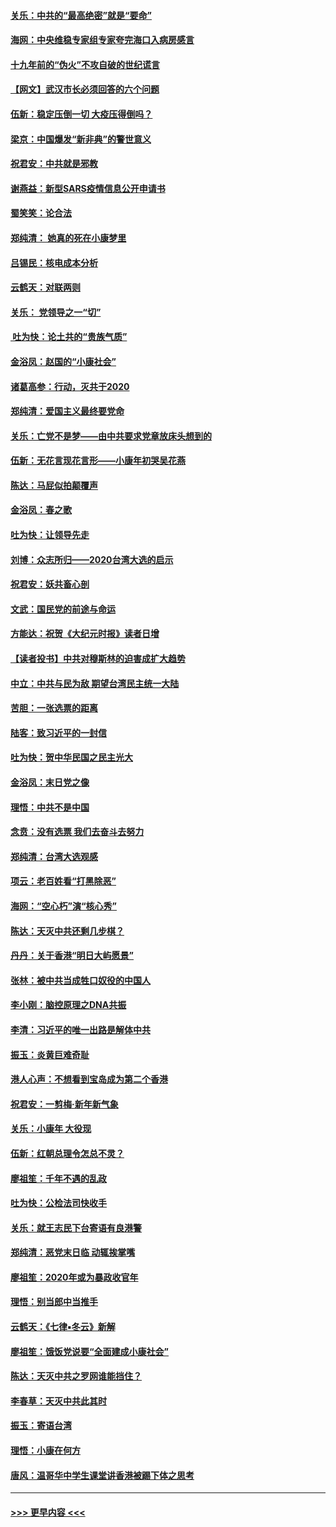 #### [关乐：中共的“最高绝密”就是“要命”](../pages/nsc993/n11816946.md?t=01251511) 
#### [海网：中央维稳专家组专家夸完海口入病房感言](../pages/nsc993/n11815138.md?t=01251511) 
#### [十九年前的“伪火”不攻自破的世纪谎言](../pages/nsc993/n11813238.md?t=01251511) 
#### [【网文】武汉市长必须回答的六个问题](../pages/nsc993/n11813848.md?t=01251511) 
#### [伍新：稳定压倒一切 大疫压得倒吗？](../pages/nsc993/n11812634.md?t=01251511) 
#### [梁京：中国爆发“新非典”的警世意义](../pages/nsc993/n11812554.md?t=01251511) 
#### [祝君安：中共就是邪教](../pages/nsc993/n11812431.md?t=01251511) 
#### [谢燕益：新型SARS疫情信息公开申请书](../pages/nsc993/n11808840.md?t=01251511) 
#### [蜀笑笑：论合法](../pages/nsc993/n11808064.md?t=01251511) 
#### [郑纯清： 她真的死在小康梦里](../pages/nsc993/n11806623.md?t=01251511) 
#### [吕锡民：核电成本分析](../pages/nsc993/n11806284.md?t=01251511) 
#### [云鹤天：对联两则](../pages/nsc993/n11805957.md?t=01251511) 
#### [关乐： 党领导之一“切”](../pages/nsc993/n11804505.md?t=01251511) 
#### [ 吐为快：论土共的“贵族气质”](../pages/nsc993/n11804490.md?t=01251511) 
#### [金浴凤：赵国的“小康社会”](../pages/nsc993/n11804452.md?t=01251511) 
#### [诸葛高参：行动，灭共于2020](../pages/nsc993/n11804120.md?t=01251511) 
#### [郑纯清：爱国主义最终要党命](../pages/nsc993/n11802197.md?t=01251511) 
#### [关乐：亡党不是梦——由中共要求党章放床头想到的](../pages/nsc993/n11802156.md?t=01251511) 
#### [伍新：无花言现花言形——小康年初哭吴花燕](../pages/nsc993/n11800044.md?t=01251511) 
#### [陈达：马屁似拍颠覆声](../pages/nsc993/n11800010.md?t=01251511) 
#### [金浴凤：春之歌](../pages/nsc993/n11797687.md?t=01251511) 
#### [吐为快：让领导先走](../pages/nsc993/n11797512.md?t=01251511) 
#### [刘博：众志所归——2020台湾大选的启示](../pages/nsc993/n11796878.md?t=01251511) 
#### [祝君安：妖共畜心剖](../pages/nsc993/n11794273.md?t=01251511) 
#### [文武：国民党的前途与命运](../pages/nsc993/n11794198.md?t=01251511) 
#### [方能达：祝贺《大纪元时报》读者日增](../pages/nsc993/n11793807.md?t=01251511) 
#### [【读者投书】中共对穆斯林的迫害成扩大趋势](../pages/nsc993/n11791371.md?t=01251511) 
#### [中立：中共与民为敌 期望台湾民主统一大陆](../pages/nsc993/n11790392.md?t=01251511) 
#### [苦胆：一张选票的距离](../pages/nsc993/n11788914.md?t=01251511) 
#### [陆客：致习近平的一封信](../pages/nsc993/n11788867.md?t=01251511) 
#### [吐为快：贺中华民国之民主光大](../pages/nsc993/n11788618.md?t=01251511) 
#### [金浴凤：末日党之像](../pages/nsc993/n11787475.md?t=01251511) 
#### [理悟：中共不是中国](../pages/nsc993/n11787463.md?t=01251511) 
#### [念贲：没有选票  我们去奋斗去努力](../pages/nsc993/n11787398.md?t=01251511) 
#### [郑纯清：台湾大选观感](../pages/nsc993/n11786210.md?t=01251511) 
#### [项云：老百姓看“打黑除恶”](../pages/nsc993/n11785398.md?t=01251511) 
#### [海网：“空心朽”演“核心秀”](../pages/nsc993/n11783874.md?t=01251511) 
#### [陈达：天灭中共还剩几步棋？](../pages/nsc993/n11783719.md?t=01251511) 
#### [丹丹：关于香港“明日大屿愿景”](../pages/nsc993/n11783273.md?t=01251511) 
#### [张林：被中共当成牲口奴役的中国人](../pages/nsc993/n11782397.md?t=01251511) 
#### [李小刚：脑控原理之DNA共振](../pages/nsc993/n11780962.md?t=01251511) 
#### [李清：习近平的唯一出路是解体中共](../pages/nsc993/n11780866.md?t=01251511) 
#### [振玉：炎黄巨难奇耻](../pages/nsc993/n11779632.md?t=01251511) 
#### [港人心声：不想看到宝岛成为第二个香港](../pages/nsc993/n11778817.md?t=01251511) 
#### [祝君安：一剪梅‧新年新气象](../pages/nsc993/n11776340.md?t=01251511) 
#### [关乐：小康年 大役现](../pages/nsc993/n11774213.md?t=01251511) 
#### [伍新：红朝总理令怎总不灵？](../pages/nsc993/n11770813.md?t=01251511) 
#### [廖祖笙：千年不遇的乱政](../pages/nsc993/n11770373.md?t=01251511) 
#### [吐为快：公检法司快收手](../pages/nsc993/n11770359.md?t=01251511) 
#### [关乐：就王志民下台寄语有良港警](../pages/nsc993/n11769903.md?t=01251511) 
#### [郑纯清：恶党末日临 动辄挨掌嘴](../pages/nsc993/n11769356.md?t=01251511) 
#### [廖祖笙：2020年或为暴政收官年](../pages/nsc993/n11768216.md?t=01251511) 
#### [理悟：别当郎中当推手](../pages/nsc993/n11768243.md?t=01251511) 
#### [云鹤天：《七律▪冬云》新解](../pages/nsc993/n11768204.md?t=01251511) 
#### [廖祖笙：饿饭党说要“全面建成小康社会”](../pages/nsc993/n11767482.md?t=01251511) 
#### [陈达：天灭中共之罗网谁能挡住？](../pages/nsc993/n11767465.md?t=01251511) 
#### [李春草：天灭中共此其时](../pages/nsc993/n11767452.md?t=01251511) 
#### [振玉：寄语台湾](../pages/nsc993/n11767432.md?t=01251511) 
#### [理悟：小康在何方](../pages/nsc993/n11767394.md?t=01251511) 
#### [唐风：温哥华中学生课堂讲香港被踢下体之思考](../pages/nsc993/n11766848.md?t=01251511) 

----
#### [ >>> 更早内容 <<< ](../indexes/nsc993-earlier.md)
